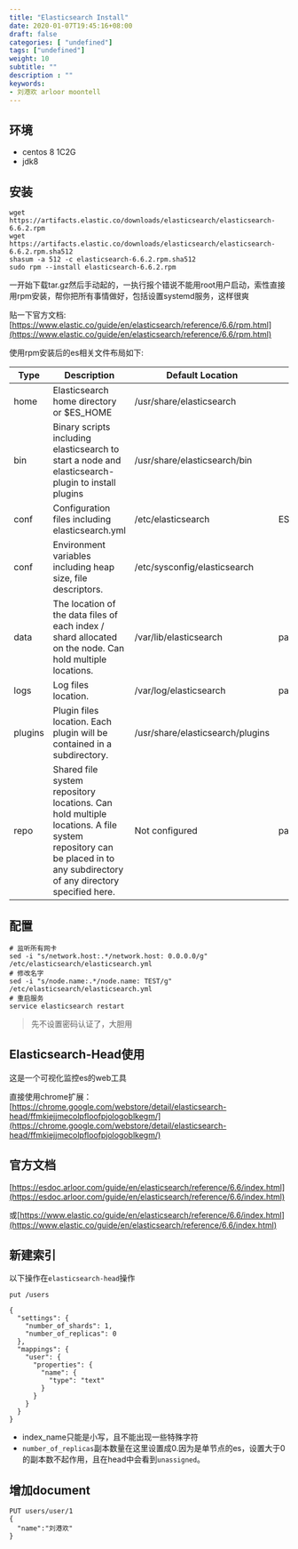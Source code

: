 ```yaml
---
title: "Elasticsearch Install"
date: 2020-01-07T19:45:16+08:00
draft: false
categories: [ "undefined"]
tags: ["undefined"]
weight: 10
subtitle: ""
description : ""
keywords:
- 刘港欢 arloor moontell
---
```


## 环境

- centos 8 1C2G
- jdk8

## 安装

```shell
wget https://artifacts.elastic.co/downloads/elasticsearch/elasticsearch-6.6.2.rpm
wget https://artifacts.elastic.co/downloads/elasticsearch/elasticsearch-6.6.2.rpm.sha512
shasum -a 512 -c elasticsearch-6.6.2.rpm.sha512 
sudo rpm --install elasticsearch-6.6.2.rpm
```

一开始下载tar.gz然后手动起的，一执行报个错说不能用root用户启动，索性直接用rpm安装，帮你把所有事情做好，包括设置systemd服务，这样很爽

贴一下官方文档:[https://www.elastic.co/guide/en/elasticsearch/reference/6.6/rpm.html](https://www.elastic.co/guide/en/elasticsearch/reference/6.6/rpm.html)

使用rpm安装后的es相关文件布局如下:

|Type|Description|Default Location|Setting|
|----|------|------|-----|
| home|Elasticsearch home directory or $ES_HOME | /usr/share/elasticsearch| |
|bin|Binary scripts including elasticsearch to start a node and elasticsearch-plugin to install plugins|/usr/share/elasticsearch/bin | |
|conf|Configuration files including elasticsearch.yml|/etc/elasticsearch|ES_PATH_CONF|
|conf|Environment variables including heap size, file descriptors.|/etc/sysconfig/elasticsearch| |
|data|The location of the data files of each index / shard allocated on the node. Can hold multiple locations.|/var/lib/elasticsearch|path.data|
|logs|Log files location.|/var/log/elasticsearch|path.logs|
|plugins|Plugin files location. Each plugin will be contained in a subdirectory.|/usr/share/elasticsearch/plugins| |
|repo|Shared file system repository locations. Can hold multiple locations. A file system repository can be placed in to any subdirectory of any directory specified here.|Not configured|path.repo|

## 配置

```
# 监听所有网卡
sed -i "s/network.host:.*/network.host: 0.0.0.0/g" /etc/elasticsearch/elasticsearch.yml
# 修改名字
sed -i "s/node.name:.*/node.name: TEST/g" /etc/elasticsearch/elasticsearch.yml
# 重启服务
service elasticsearch restart
```

> 先不设置密码认证了，大胆用


## Elasticsearch-Head使用

这是一个可视化监控es的web工具

直接使用chrome扩展：[https://chrome.google.com/webstore/detail/elasticsearch-head/ffmkiejjmecolpfloofpjologoblkegm/](https://chrome.google.com/webstore/detail/elasticsearch-head/ffmkiejjmecolpfloofpjologoblkegm/)

## 官方文档

[https://esdoc.arloor.com/guide/en/elasticsearch/reference/6.6/index.html](https://esdoc.arloor.com/guide/en/elasticsearch/reference/6.6/index.html)

或[https://www.elastic.co/guide/en/elasticsearch/reference/6.6/index.html](https://www.elastic.co/guide/en/elasticsearch/reference/6.6/index.html)

## 新建索引

以下操作在`elasticsearch-head`操作

```
put /users

{
  "settings": {
    "number_of_shards": 1,
    "number_of_replicas": 0
  },
  "mappings": {
    "user": {
      "properties": {
        "name": {
          "type": "text"
        }
      }
    }
  }
}
```

- index_name只能是小写，且不能出现一些特殊字符
- `number_of_replicas`副本数量在这里设置成0.因为是单节点的es，设置大于0的副本数不起作用，且在head中会看到`unassigned`。

## 增加document

```
PUT users/user/1
{
  "name":"刘港欢"
}
```

